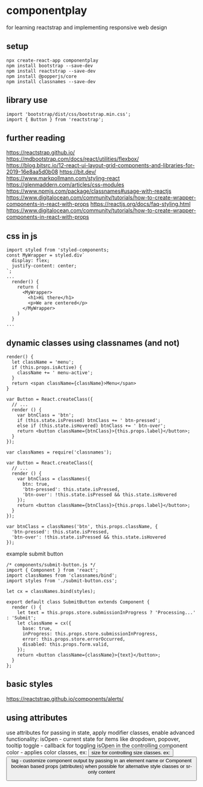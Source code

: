 # componentplay
for learning reactstrap and implementing responsive web design

## setup
```
npx create-react-app componentplay
npm install bootstrap --save-dev
npm install reactstrap --save-dev
npm install @popperjs/core
npm install classnames --save-dev
```
## library use
```
import 'bootstrap/dist/css/bootstrap.min.css';
import { Button } from 'reactstrap';
```

## further reading
https://reactstrap.github.io/
https://mdbootstrap.com/docs/react/utilities/flexbox/
https://blog.bitsrc.io/12-react-ui-layout-grid-components-and-libraries-for-2019-16e8aa5d0b08
https://bit.dev/
https://www.markpollmann.com/styling-react
https://glenmaddern.com/articles/css-modules
https://www.npmjs.com/package/classnames#usage-with-reactjs
https://www.digitalocean.com/community/tutorials/how-to-create-wrapper-components-in-react-with-props
https://reactjs.org/docs/faq-styling.html
https://www.digitalocean.com/community/tutorials/how-to-create-wrapper-components-in-react-with-props

## css in js
```
import styled from 'styled-components;
const MyWrapper = styled.div`
  display: flex;
  justify-content: center;
`;
...
  render() {
    return (
      <MyWrapper>
        <h1>Hi there</h1>
        <p>We are centered</p>
      </MyWrapper>
    )
  }
...

```
## dynamic classes using classnames (and not)
```
render() {
  let className = 'menu';
  if (this.props.isActive) {
    className += ' menu-active';
  }
  return <span className={className}>Menu</span>
}

var Button = React.createClass({
  // ...
  render () {
    var btnClass = 'btn';
    if (this.state.isPressed) btnClass += ' btn-pressed';
    else if (this.state.isHovered) btnClass += ' btn-over';
    return <button className={btnClass}>{this.props.label}</button>;
  }
});

var classNames = require('classnames');
 
var Button = React.createClass({
  // ...
  render () {
    var btnClass = classNames({
      btn: true,
      'btn-pressed': this.state.isPressed,
      'btn-over': !this.state.isPressed && this.state.isHovered
    });
    return <button className={btnClass}>{this.props.label}</button>;
  }
});

var btnClass = classNames('btn', this.props.className, {
  'btn-pressed': this.state.isPressed,
  'btn-over': !this.state.isPressed && this.state.isHovered
});

```

example submit button
```
/* components/submit-button.js */
import { Component } from 'react';
import classNames from 'classnames/bind';
import styles from './submit-button.css';
 
let cx = classNames.bind(styles);
 
export default class SubmitButton extends Component {
  render () {
    let text = this.props.store.submissionInProgress ? 'Processing...' : 'Submit';
    let className = cx({
      base: true,
      inProgress: this.props.store.submissionInProgress,
      error: this.props.store.errorOccurred,
      disabled: this.props.form.valid,
    });
    return <button className={className}>{text}</button>;
  }
};
```

## basic styles
https://reactstrap.github.io/components/alerts/

## using attributes
use attributes for passing in state, apply modifier classes, enable advanced functionality:
isOpen - current state for items like dropdown, popover, tooltip
toggle - callback for toggling isOpen in the controlling component
color - applies color classes, ex: <Button color="danger"/>
size for controlling size classes. ex: <Button size="sm"/>
tag - customize component output by passing in an element name or Component
boolean based props (attributes) when possible for alternative style classes or sr-only content

